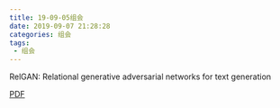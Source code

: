 ```yaml
---
title: 19-09-05组会
date: 2019-09-07 21:28:28
categories: 组会
tags:
 - 组会
---
```


RelGAN: Relational generative adversarial networks for text generation

[PDF](https://openreview.net/pdf?id=rJedV3R5tm)
